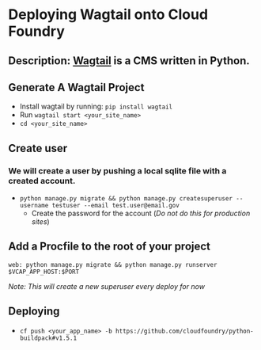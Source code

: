 # Deploying Wagtail onto Cloud Foundry

## Description: [Wagtail](https://wagtail.io/) is a CMS written in Python.

## Generate A Wagtail Project
- Install wagtail by running: `pip install wagtail`
- Run `wagtail start <your_site_name>`
- `cd <your_site_name>`

## Create user
### We will create a user by pushing a local sqlite file with a created account.
- `python manage.py migrate && python manage.py createsuperuser --username testuser --email test.user@email.gov`
  - Create the password for the account
(_Do not do this for production sites_)

## Add a Procfile to the root of your project
```
web: python manage.py migrate && python manage.py runserver $VCAP_APP_HOST:$PORT 
```

_Note: This will create a new superuser every deploy for now_ 

## Deploying
- `cf push <your_app_name> -b https://github.com/cloudfoundry/python-buildpack#v1.5.1`
